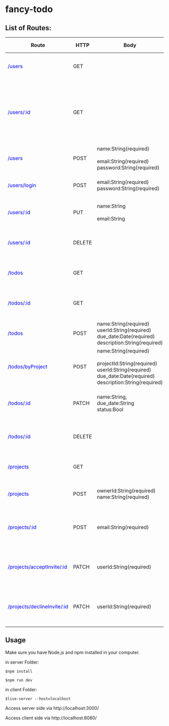 # fancy-todo



## List of Routes:

| Route                                                        | HTTP   | Body                                                         | On Success                                  | On Error                                        | Description                                                  |
| ------------------------------------------------------------ | ------ | ------------------------------------------------------------ | ------------------------------------------- | ----------------------------------------------- | ------------------------------------------------------------ |
| <span style="color:#0000ff">/users</span>                    | GET    |                                                              | Status: 201<br />Body: all User             | Status: 500<br />Message: internal server error | Find all users info                                          |
| <span style="color:#0000ff">/users/:id</span>                | GET    |                                                              | Status: 200<br />Body: found User           | Status: 404<br />Message: not Found             | Find user by ID and get the user's info including todo list and project list of current user |
| <span style="color:#0000ff">/users</span>                    | POST   | name:String(required)<br /><br />email:String(required)<br />password:String(required) | Status:201<br />Body: new User              | Status: 500<br />Message: internal server error | Create a new user                                            |
| <span style="color:#0000ff">/users/login</span>              | POST   | email:String(required)<br />password:String(required)        | Status:200<br />Body: token, userId         | Status: 403<br />Message: email/passowrd wrong  | User Login                                                   |
| <span style="color:#0000ff">/users/:id</span>                | PUT    | name:String<br /><br />email:String                          | Status:200<br />Body: updated User          | Status: 404<br />Message: not Found             | Update a new user                                            |
| <span style="color:#0000ff">/users/:id</span>                | DELETE |                                                              | Status: 200<br />Body: Deleted User         | Status: 404<br />Message: not Found             | Delete a user                                                |
| <span style="color:#0000ff">/todos</span>                    | GET    |                                                              | Status: 200<br />Body: all Todos            | Status: 500<br />Message: internal server error | Find all todos info                                          |
| <span style="color:#0000ff">/todos/:id</span>                | GET    |                                                              | Status: 200<br />Body: found Todo           | Status: 404<br />Message: not Found             | Find todo by id                                              |
| <span style="color:#0000ff">/todos</span>                    | POST   | name:String(required)<br />userId:String(required)<br />due_date:Date(required)<br />description:String(required) | Status:201<br />Body: new Todo              | Status: 500<br />Message: internal server error | Create new todo by user                                      |
| <span style="color:#0000ff">/todos/byProject</span>          | POST   | name:String(required)<br /><br />projectId:String(required)<br />userId:String(required)<br />due_date:Date(required)<br />description:String(required) | Status:201<br />Body: new Todo              | Status: 500<br />Message: internal server error | Create new todo for project                                  |
| <span style="color:#0000ff">/todos/:id</span>                | PATCH  | name:String,<br />due_date:String<br />status:Bool           | Status: 200<br />Body: updated Todo         | Status: 404<br />Message: not Found             | Update a todo                                                |
| <span style="color:#0000ff">/todos/:id</span>                | DELETE |                                                              | Status: 200<br />Body: deleted Todo         | Status: 404<br />Message: not Found             | Delete a todo                                                |
| <span style="color:#0000ff">/projects</span>                 | GET    |                                                              | Status: 200<br />Body: all Projects         | Status: 500<br />Message: internal server error | Get all projects                                             |
| <span style="color:#0000ff">/projects</span>                 | POST   | ownerId:String(required)<br />name:String(required)          | Status: 201<br />Body: new Project          | Status: 500<br />Message: internal server error | Create a project                                             |
| <span style="color:#0000ff">/projects/:id</span>             | POST   | email:String(required)                                       | Status: 200<br />Body: current Project info | Status: 404<br />Message: not Found             | Invite a user to a project                                   |
| <span style="color:#0000ff">/projects/acceptInvite/:id</span> | PATCH  | userId:String(required)                                      | Status: 200<br />Body: current Project info | Status: 404<br />Message: not Found             | Accept invitation from a project invite                      |
| <span style="color:#0000ff">/projects/declineInvite/:id</span> | PATCH  | userId:String(required)                                      | Status: 200<br />Body: current Project info | Status: 404<br />Message: not Found             | Decline invitation from a project invite                     |

## Usage

Make sure you have Node.js and npm installed in your computer.

in server Folder:

```
$npm install
```

```
$npm run dev
```

in client Folder:

```
$live-server --host=localhost
```

Access server side via http://localhost:3000/

Access client side via http://localhost:8080/


